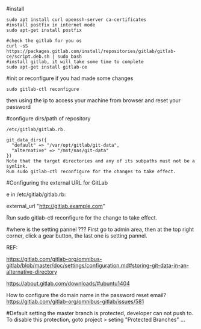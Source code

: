 

#install
```
sudo apt install curl openssh-server ca-certificates 
#install postfix in internet mode
sudo apt-get install postfix

#check the gitlab for you os
curl -sS https://packages.gitlab.com/install/repositories/gitlab/gitlab-ce/script.deb.sh | sudo bash
#install gitlab, it will take some time to complete
sudo apt-get install gitlab-ce

```

#init or reconfigure if you had made some changes
```
sudo gitlab-ctl reconfigure
```
then using the ip to access your machine from browser and reset your password


#configure dirs/path of repository

```
/etc/gitlab/gitlab.rb.

git_data_dirs({
  "default" => "/var/opt/gitlab/git-data",
  "alternative" => "/mnt/nas/git-data"
})
Note that the target directories and any of its subpaths must not be a symlink.
Run sudo gitlab-ctl reconfigure for the changes to take effect.
```
#Configuring the external URL for GitLab

e in /etc/gitlab/gitlab.rb:

external_url "http://gitlab.example.com"

Run sudo gitlab-ctl reconfigure for the change to take effect.

#where is the setting pannel ???
First go to admin area, then at the top right corner, click a gear button, the last one is setting pannel.

REF: 

https://gitlab.com/gitlab-org/omnibus-gitlab/blob/master/doc/settings/configuration.md#storing-git-data-in-an-alternative-directory

https://about.gitlab.com/downloads/#ubuntu1404


How to configure the domain name in the password reset email?
https://gitlab.com/gitlab-org/omnibus-gitlab/issues/581


#Default setting the master branch is protected, developer can not push to. To disable this protection, goto project > seting "Protected Branches" ...
